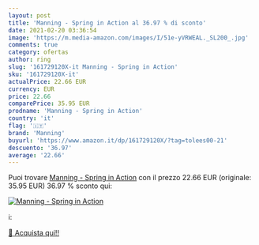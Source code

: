 ```yaml
---
layout: post
title: 'Manning - Spring in Action al 36.97 % di sconto'
date: 2021-02-20 03:36:54
image: 'https://m.media-amazon.com/images/I/51e-yVRWEAL._SL200_.jpg'
comments: true
category: ofertas
author: ring
slug: '161729120X-it Manning - Spring in Action'
sku: '161729120X-it'
actualPrice: 22.66 EUR
currency: EUR
price: 22.66
comparePrice: 35.95 EUR
prodname: 'Manning - Spring in Action'
country: 'it'
flag: '🇮🇹'
brand: 'Manning'
buyurl: 'https://www.amazon.it/dp/161729120X/?tag=tolees00-21'
descuento: '36.97'
average: '22.66'
---
```


Puoi trovare [Manning - Spring in Action](https://www.amazon.it/dp/161729120X/?tag=tolees00-21) con il prezzo 22.66 EUR (originale: 35.95 EUR) 36.97 % sconto qui:

[![Manning - Spring in Action](https://m.media-amazon.com/images/I/51e-yVRWEAL._SL200_.jpg)](https://www.amazon.it/dp/161729120X/?tag=tolees00-21)

ℹ️:


[🛒 Acquista qui!!](https://www.amazon.it/dp/161729120X/?tag=tolees00-21)
